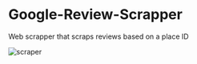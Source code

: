 # Google-Review-Scrapper
Web scrapper that scraps reviews based on a place ID

![scraper](https://github.com/nitishabharathi/Google-Review-Scraper/blob/master/scraper.JPG?raw=true)
